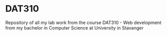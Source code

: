 # DAT310
Repository of all my lab work from the course DAT310 - Web development from my bachelor in Computer Science at University in Stavanger
